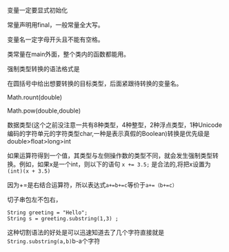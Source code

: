 变量一定要显式初始化

常量声明用final，一般常量全大写。

变量名一定字母开头且不能有空格。

类常量在main外面，整个类内的函数都能用。

强制类型转换的语法格式是

在圆括号中给出想要转换的目标类型，后面紧跟待转换的变量名。

Math.rount(double)

Math.pow(double,double)

数据类型(这个之前没注意一共有8种类型，4种整型，2种浮点类型，1种Unicode编码的字符单元的字符类型char,一种是表示真假的Boolean)转换是优先级是double>float>long>int

如果运算符得到一个值，其类型与左侧操作数的类型不同，就会发生强制类型转换。例如，如果x是一个int，则以下的语句
`x += 3.5;`
是合法的,将把x设置为`(int)(x + 3.5)`

因为+=是右结合运算符，所以表达式`a+=b+=c`等价于`a+=（b+=c）`

切子串包左不包右，
```
String greeting = "Hello";
String s = greeting.substring(1,3) ;
```
这种切割语法的好处是可以迅速知道去了几个字符直接就是`String.substring(a,b)`b-a个字符
